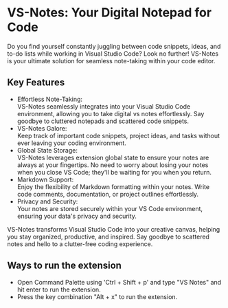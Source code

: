 # VS-Notes: Your Digital Notepad for Code
Do you find yourself constantly juggling between code snippets, ideas, and to-do lists while working in Visual Studio Code? Look no further! VS-Notes is your ultimate solution for seamless note-taking within your code editor.

## Key Features
- Effortless Note-Taking:  
  VS-Notes seamlessly integrates into your Visual Studio Code environment, allowing you to take digital vs notes effortlessly. Say goodbye to cluttered notepads and scattered code snippets.  
- VS-Notes Galore:  
  Keep track of important code snippets, project ideas, and tasks without ever leaving your coding environment.  
- Global State Storage:  
  VS-Notes leverages extension global state to ensure your notes are always at your fingertips. No need to worry about losing your notes when you close VS Code; they'll be waiting for you when you return.  
- Markdown Support:  
  Enjoy the flexibility of Markdown formatting within your notes. Write code comments, documentation, or project outlines effortlessly.  
- Privacy and Security:  
  Your notes are stored securely within your VS Code environment, ensuring your data's privacy and security.  

VS-Notes transforms Visual Studio Code into your creative canvas, helping you stay organized, productive, and inspired. Say goodbye to scattered notes and hello to a clutter-free coding experience.

## Ways to run the extension
- Open Command Palette using 'Ctrl + Shift + p' and type "VS Notes" and hit enter to run the extension.
- Press the key combination "Alt + x" to run the extension.